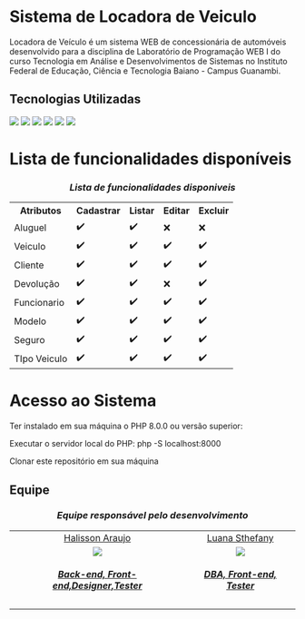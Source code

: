 # Sistema de Locadora de Veiculo
Locadora de Veículo é um sistema WEB de concessionária de automóveis desenvolvido para a disciplina de Laboratório de Programação WEB I do curso Tecnologia em Análise e Desenvolvimentos de Sistemas no Instituto Federal de Educação, Ciência e Tecnologia Baiano - Campus Guanambi.

## Tecnologias Utilizadas

![](https://camo.githubusercontent.com/02914afc1f51d55c8acac01c200a410efd74fffdff325678f6df6c22ae68a7ee/68747470733a2f2f696d672e736869656c64732e696f2f62616467652f5048502d3737374242343f7374796c653d666f722d7468652d6261646765266c6f676f3d706870266c6f676f436f6c6f723d7768697465
)
![](https://camo.githubusercontent.com/d63d473e728e20a286d22bb2226a7bf45a2b9ac6c72c59c0e61e9730bfe4168c/68747470733a2f2f696d672e736869656c64732e696f2f62616467652f48544d4c352d4533344632363f7374796c653d666f722d7468652d6261646765266c6f676f3d68746d6c35266c6f676f436f6c6f723d7768697465)
![](https://camo.githubusercontent.com/395bcd1fa353e86f422e5f01abf3260b8c76720be050e5f4688ab7fc7634f50f/68747470733a2f2f696d672e736869656c64732e696f2f62616467652f4353532d3135373242363f7374796c653d666f722d7468652d6261646765266c6f676f3d63737333266c6f676f436f6c6f723d7768697465)
![](https://camo.githubusercontent.com/5b6693c47f0608f74c688ffdeb12b52aee69b1bec66020ed8fd7aa729545601b/68747470733a2f2f696d672e736869656c64732e696f2f62616467652f58616d70702d4633373632333f7374796c653d666f722d7468652d6261646765266c6f676f3d78616d7070266c6f676f436f6c6f723d7768697465)
![](https://camo.githubusercontent.com/281c069a2703e948b536500b9fd808cb4fb2496b3b66741db4013a2c89e91986/68747470733a2f2f696d672e736869656c64732e696f2f62616467652f506f737467726553514c2d3331363139323f7374796c653d666f722d7468652d6261646765266c6f676f3d706f737467726573716c266c6f676f436f6c6f723d7768697465)
![](https://camo.githubusercontent.com/b13ed67c809178963ce9d538175b02649800772be1ce0cb02da5879e5614e236/68747470733a2f2f696d672e736869656c64732e696f2f62616467652f426f6f7473747261702d3536334437433f7374796c653d666f722d7468652d6261646765266c6f676f3d626f6f747374726170266c6f676f436f6c6f723d7768697465)

# Lista de funcionalidades disponíveis
<div align="center">
    <h3><i>Lista de funcionalidades disponiveis</i></h3>
    <table aling="center">
        <tr aling="center">
            <th>Atributos</th><th>Cadastrar</th><th>Listar</th><th>Editar</th><th>Excluir</th>
        </tr>
        <tr aling="center">
            <td>Aluguel</td><td>✔️</td><td>✔️</td><td>❌</td><td>❌</td>
        </tr>
        <tr aling="center">
            <td>Veiculo</td><td>✔️</td><td>✔️</td><td>✔️</td><td>✔️</td>
        </tr>
        <tr aling="center">
            <td>Cliente</td><td>✔️</td><td>✔️</td><td>✔️</td><td>✔️</td>
        </tr>
        <tr aling="center">
            <td>Devolução</td><td>✔️</td><td>✔️</td><td>❌</td><td>✔️</td>
        </tr>
        <tr aling="center">
            <td>Funcionario</td><td>✔️</td><td>✔️</td><td>✔️</td><td>✔️</td>
        </tr>
        <tr aling="center">
            <td>Modelo</td><td>✔️</td><td>✔️</td><td>✔️</td><td>✔️</td>
        </tr>
        <tr aling="center">
            <td>Seguro</td><td>✔️</td><td>✔️</td><td>✔️</td><td>✔️</td>
        </tr>
        <tr aling="center">
            <td>TIpo Veiculo</td><td>✔️</td><td>✔️</td><td>✔️</td><td>✔️</td>
        </tr>
    </table>
</div>

# Acesso ao Sistema

Ter instalado em sua máquina o PHP 8.0.0 ou versão superior: 

Executar o servidor local do PHP:
php -S localhost:8000

Clonar este repositório em sua máquina

## Equipe

<div align="center">
    <h3><i>Equipe responsável pelo desenvolvimento</i></h3>
    <table aling="center">
        <tr>
            <td align="center">
                <a target="_blank" href="https://github.com/HalissonWesker">Halisson Araujo </a>
            </td>
            <td align="center">
                <a target="_blank" href="https://github.com/luanasthefanynevesdasilva">Luana Sthefany</a>
            </td>
        </tr>
        <tr>
            <td align="center">
                <a target="_blank" href="https://github.com/HalissonWesker">
                    <img src="https://avatars.githubusercontent.com/u/83023695?v=4">
                    <h5>Back-end, Front-end,Designer,Tester </h5>
                </a>
            </td>
            <td align="center">
                <a target="_blank" href="https://github.com/settings/profile">
                    <img src="https://avatars.githubusercontent.com/u/16031976?v=4">
                    <h5>DBA, Front-end, Tester </h5>
                </a>
            </td>  
        </tr>
    </table>
</div>
